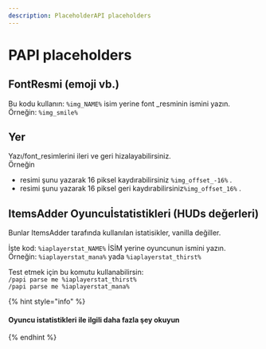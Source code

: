 ```yaml
---
description: PlaceholderAPI placeholders
---
```


# PAPI placeholders

## FontResmi (emoji vb.)

Bu kodu kullanın: `%img_NAME%` isim yerine font \_resminin ismini yazın.\
Örneğin: `%img_smile%`

## Yer

Yazı/font\_resimlerini ileri ve geri hizalayabilirsiniz.\
Örneğin&#x20;

* resimi şunu yazarak 16 piksel kaydırabilirsiniz `%img_offset_-16%` .
* resimi şunu yazarak 16 piksel geri kaydırabilirsiniz`%img_offset_16%` .

## ItemsAdder Oyuncuİstatistikleri (HUDs değerleri)

Bunlar ItemsAdder tarafında kullanılan istatisikler, vanilla değiller.

İşte kod: `%iaplayerstat_NAME%` İSİM yerine oyuncunun ismini yazın.\
Örneğin: `%iaplayerstat_mana%` yada `%iaplayerstat_thirst%`

Test etmek için bu komutu kullanabilirsin:\
`/papi parse me %iaplayerstat_thirst%`\
`/papi parse me %iaplayerstat_mana%`

{% hint style="info" %}
#### Oyuncu istatistikleri ile ilgili daha fazla şey okuyun
{% endhint %}

